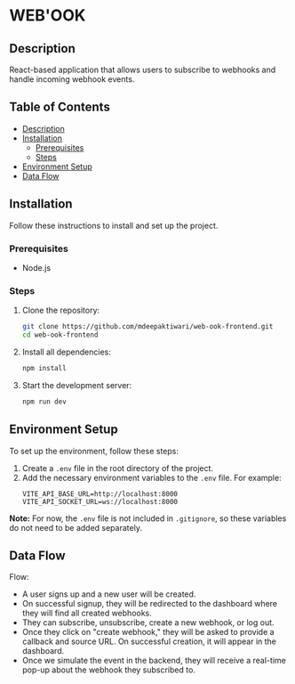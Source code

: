 # WEB'OOK

## Description

React-based application that allows users to subscribe to webhooks and handle incoming webhook events.

## Table of Contents

- [Description](#description)
- [Installation](#installation)
  - [Prerequisites](#prerequisites)
  - [Steps](#steps)
- [Environment Setup](#environment-setup)
- [Data Flow](#data-flow)

## Installation

Follow these instructions to install and set up the project.

### Prerequisites

- Node.js

### Steps

1. Clone the repository:

   ```sh
   git clone https://github.com/mdeepaktiwari/web-ook-frontend.git
   cd web-ook-frontend
   ```

2. Install all dependencies:

   ```sh
   npm install
   ```

3. Start the development server:
   ```sh
   npm run dev
   ```

## Environment Setup

To set up the environment, follow these steps:

1. Create a `.env` file in the root directory of the project.
2. Add the necessary environment variables to the `.env` file. For example:
   ```env
   VITE_API_BASE_URL=http://localhost:8000
   VITE_API_SOCKET_URL=ws://localhost:8000
   ```

**Note:** For now, the `.env` file is not included in `.gitignore`, so these variables do not need to be added separately.

## Data Flow

Flow:

- A user signs up and a new user will be created.
- On successful signup, they will be redirected to the dashboard where they will find all created webhooks.
- They can subscribe, unsubscribe, create a new webhook, or log out.
- Once they click on "create webhook," they will be asked to provide a callback and source URL. On successful creation, it will appear in the dashboard.
- Once we simulate the event in the backend, they will receive a real-time pop-up about the webhook they subscribed to.

